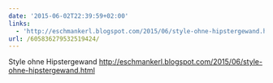 ```yaml
---
date: '2015-06-02T22:39:59+02:00'
links:
  - 'http://eschmankerl.blogspot.com/2015/06/style-ohne-hipstergewand.html'
url: /605836279532519424/
---
```

Style ohne Hipstergewand http://eschmankerl.blogspot.com/2015/06/style-ohne-hipstergewand.html
